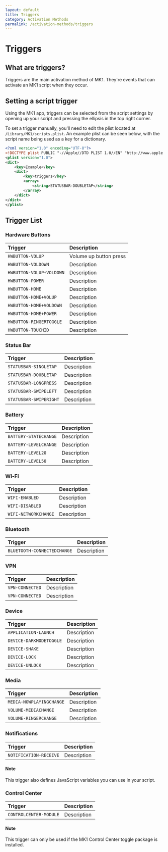 ```yaml
---
layout: default
title: Triggers
category: Activation Methods
permalink: /activation-methods/triggers
---
```


# Triggers
## What are triggers?
Triggers are the main activation method of MK1. They're events that can activate an MK1 script when they occur.

## Setting a script trigger
Using the MK1 app, triggers can be selected from the script settings by opening up your script and pressing the ellipsis in the top right corner.

To set a trigger manually, you'll need to edit the plist located at `/Library/MK1/scripts.plist`. An example plist can be seen below, with the script name being used as a key for a dictionary.
```xml
<?xml version="1.0" encoding="UTF-8"?>
<!DOCTYPE plist PUBLIC "-//Apple//DTD PLIST 1.0//EN" "http://www.apple.com/DTDs/PropertyList-1.0.dtd">
<plist version="1.0">
<dict>
	<key>Example</key>
	<dict>
		<key>triggers</key>
		<array>
			<string>STATUSBAR-DOUBLETAP</string>
		</array>
	</dict>
</dict>
</plist>
```

## Trigger List
### Hardware Buttons

| Trigger | Description |
|:--|:--|
| `HWBUTTON-VOLUP` | Volume up button press |
| `HWBUTTON-VOLDOWN` | Description |
| `HWBUTTON-VOLUP+VOLDOWN` | Description |
| `HWBUTTON-POWER` | Description |
| `HWBUTTON-HOME` | Description |
| `HWBUTTON-HOME+VOLUP` | Description |
| `HWBUTTON-HOME+VOLDOWN` | Description |
| `HWBUTTON-HOME+POWER` | Description |
| `HWBUTTON-RINGERTOGGLE` | Description |
| `HWBUTTON-TOUCHID` | Description |

### Status Bar

| Trigger | Description |
|:--|:--|
| `STATUSBAR-SINGLETAP` | Description |
| `STATUSBAR-DOUBLETAP` | Description |
| `STATUSBAR-LONGPRESS` | Description |
| `STATUSBAR-SWIPELEFT` | Description |
| `STATUSBAR-SWIPERIGHT` | Description |

### Battery

| Trigger | Description |
|:--|:--|
| `BATTERY-STATECHANGE` | Description |
| `BATTERY-LEVELCHANGE` | Description |
| `BATTERY-LEVEL20` | Description |
| `BATTERY-LEVEL50` | Description |

### Wi-Fi

| Trigger | Description |
|:--|:--|
| `WIFI-ENABLED` | Description |
| `WIFI-DISABLED` | Description |
| `WIFI-NETWORKCHANGE` | Description |

### Bluetooth

| Trigger | Description |
|:--|:--|
| `BLUETOOTH-CONNECTEDCHANGE` | Description |

### VPN

| Trigger | Description |
|:--|:--|
| `VPN-CONNECTED` | Description |
| `VPN-CONNECTED` | Description |

### Device

| Trigger | Description |
|:--|:--|
| `APPLICATION-LAUNCH` | Description |
| `DEVICE-DARKMODETOGGLE` | Description |
| `DEVICE-SHAKE` | Description |
| `DEVICE-LOCK` | Description |
| `DEVICE-UNLOCK` | Description |

### Media

| Trigger | Description |
|:--|:--|
| `MEDIA-NOWPLAYINGCHANGE` | Description |
| `VOLUME-MEDIACHANGE` | Description |
| `VOLUME-RINGERCHANGE` | Description |

### Notifications

| Trigger | Description |
|:--|:--|
| `NOTIFICATION-RECEIVE` | Description |

#### Note
This trigger also defines JavaScript variables you can use in your script.

### Control Center

| Trigger | Description |
|:--|:--|
| `CONTROLCENTER-MODULE` | Description |

#### Note
This trigger can only be used if the MK1 Control Center toggle package is installed.

